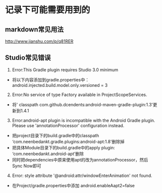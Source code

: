 # 记录下可能需要用到的
## markdown常见用法
http://www.jianshu.com/p/q81RER
## Studio常见错误
1. Error:This Gradle plugin requires Studio 3.0 minimum
- 将以下内容添加到gradle.properties中：android.injected.build.model.only.versioned = 3

2. Error:No service of type Factory available in ProjectScopeServices.
- 将' classpath com.github.dcendents:android-maven-gradle-plugin:1.3'更新到1.4.1

3. Error:android-apt plugin is incompatible with the Android Gradle plugin.  Please use 'annotationProcessor' configuration instead.
- 把project目录下的build.gradle中的classpath ‘com.neenbedankt.gradle.plugins:android-apt:1.8'删除掉
- 把具体Module目录下的build.gradle中的apply plugin: ‘com.neenbedankt.android-apt’删除
- 同时把dependencies中原来使用apt的改为annotationProcessor，然后Sync Now即可

4. Error: style attribute '@android:attr/windowEnterAnimation' not found.
- 在Project/gradle.properties中添加 android.enableAapt2=false

